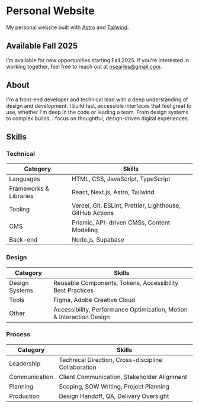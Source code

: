 # Personal Website

My personal website built with [Astro](https://astro.build/) and [Tailwind](https://tailwindcss.com/).

## Available Fall 2025

I’m available for new opportunities starting Fall 2025. If you're interested in working together, feel free to reach out at [nsearles@gmail.com](mailto:nsearles@gmail.com).

## About

I'm a front-end developer and technical lead with a deep understanding of design and development. I build fast, accessible interfaces that feel great to use, whether I'm deep in the code or leading a team. From design systems to complex builds, I focus on thoughtful, design-driven digital experiences.

## Skills

### Technical

| Category               | Skills                                                    |
| ---------------------- | --------------------------------------------------------- |
| Languages              | HTML, CSS, JavaScript, TypeScript                         |
| Frameworks & Libraries | React, Next.js, Astro, Tailwind                           |
| Tooling                | Vercel, Git, ESLint, Prettier, Lighthouse, GitHub Actions |
| CMS                    | Prismic, API-driven CMSs, Content Modeling                |
| Back-end               | Node.js, Supabase                                         |

### Design

| Category       | Skills                                                               |
| -------------- | -------------------------------------------------------------------- |
| Design Systems | Reusable Components, Tokens, Accessibility Best Practices            |
| Tools          | Figma, Adobe Creative Cloud                                          |
| Other          | Accessibility, Performance Optimization, Motion & Interaction Design |

### Process

| Category      | Skills                                              |
| ------------- | --------------------------------------------------- |
| Leadership    | Technical Direction, Cross-discipline Collaboration |
| Communication | Client Communication, Stakeholder Alignment         |
| Planning      | Scoping, SOW Writing, Project Planning              |
| Production    | Design Handoff, QA, Delivery Oversight              |
